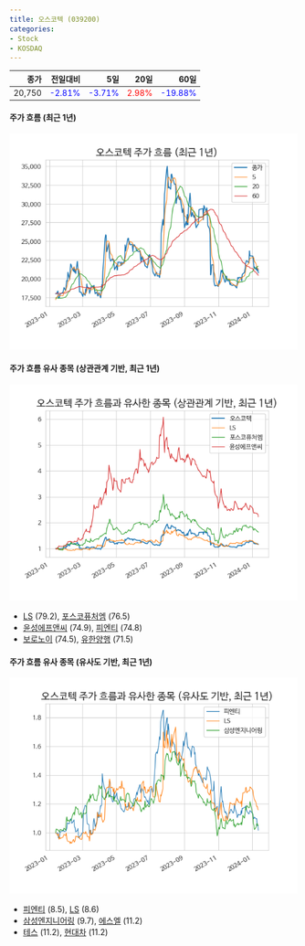 ```yaml
---
title: 오스코텍 (039200)
categories:
- Stock
- KOSDAQ
---
```


|종가|전일대비|5일|20일|60일|
|---:|-------:|--:|---:|---:|
|20,750|<span style="color: blue">-2.81%</span>|<span style="color: blue">-3.71%</span>|<span style="color: red">2.98%</span>|<span style="color: blue">-19.88%</span>|

<!-- more -->

#### 주가 흐름 (최근 1년)
![039200](/assets/images/stock/039200.png)


#### 주가 흐름 유사 종목 (상관관계 기반, 최근 1년)
![039200](/assets/images/stock/039200_corr.png)
- [LS](/006260/) (79.2), [포스코퓨처엠](/003670/) (76.5)
- [윤성에프앤씨](/372170/) (74.9), [피엔티](/137400/) (74.8)
- [보로노이](/310210/) (74.5), [유한양행](/000100/) (71.5)


#### 주가 흐름 유사 종목 (유사도 기반, 최근 1년)
![039200](/assets/images/stock/039200_sim.png)
- [피엔티](/137400/) (8.5), [LS](/006260/) (8.6)
- [삼성엔지니어링](/028050/) (9.7), [에스엘](/005850/) (11.2)
- [테스](/095610/) (11.2), [현대차](/005380/) (11.2)